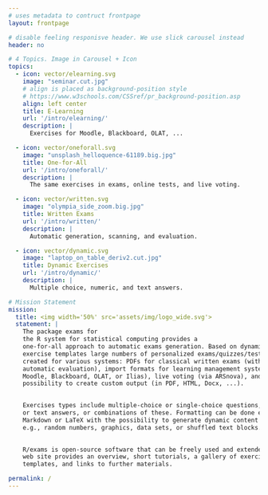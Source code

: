 ```yaml
---
# uses metadata to contruct frontpage
layout: frontpage

# disable feeling responisve header. We use slick carousel instead
header: no

# 4 Topics. Image in Carousel + Icon
topics:
  - icon: vector/elearning.svg
    image: "seminar.cut.jpg"
    # align is placed as background-position style
    # https://www.w3schools.com/CSSref/pr_background-position.asp
    align: left center
    title: E-Learning
    url: '/intro/elearning/'
    description: |
      Exercises for Moodle, Blackboard, OLAT, ...

  - icon: vector/oneforall.svg
    image: "unsplash_helloquence-61189.big.jpg"
    title: One-for-All
    url: '/intro/oneforall/'
    description: |
      The same exercises in exams, online tests, and live voting.

  - icon: vector/written.svg
    image: "olympia_side_zoom.big.jpg"
    title: Written Exams
    url: '/intro/written/'
    description: |
      Automatic generation, scanning, and evaluation.

  - icon: vector/dynamic.svg
    image: "laptop_on_table_deriv2.cut.jpg"
    title: Dynamic Exercises
    url: '/intro/dynamic/'
    description: |
      Multiple choice, numeric, and text answers.

# Mission Statement
mission:
  title: <img width='50%' src='assets/img/logo_wide.svg'>
  statement: |
    The package exams for
    the R system for statistical computing provides a
    one-for-all approach to automatic exams generation. Based on dynamic
    exercise templates large numbers of personalized exams/quizzes/tests can be
    created for various systems: PDFs for classical written exams (with
    automatic evaluation), import formats for learning management systems (like
    Moodle, Blackboard, OLAT, or Ilias), live voting (via ARSnova), and the
    possibility to create custom output (in PDF, HTML, Docx, ...).

    
    Exercises types include multiple-choice or single-choice questions, numeric
    or text answers, or combinations of these. Formatting can be done either in
    Markdown or LaTeX with the possibility to generate dynamic content using R,
    e.g., random numbers, graphics, data sets, or shuffled text blocks.

    
    R/exams is open-source software that can be freely used and extended. This
    web site provides an overview, short tutorials, a gallery of exercise
    templates, and links to further materials.

permalink: /
---
```

